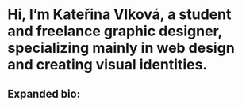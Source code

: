 # Hi, I’m Kateřina Vlková, a student and freelance graphic designer, specializing mainly in web design and creating visual identities.

## Expanded bio:

